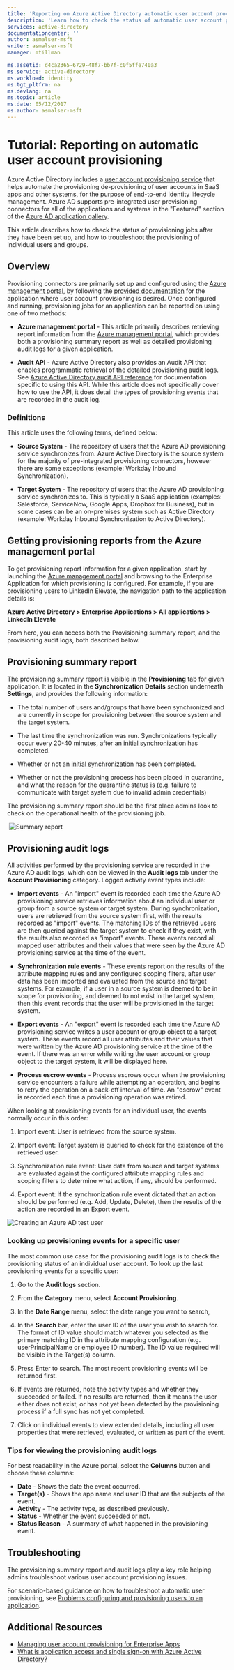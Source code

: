 ```yaml
---
title: 'Reporting on Azure Active Directory automatic user account provisioning to SaaS applications | Microsoft Docs'
description: 'Learn how to check the status of automatic user account provisioning jobs, and how to troubleshoot the provisioning of individual users.'
services: active-directory
documentationcenter: ''
author: asmalser-msft
writer: asmalser-msft
manager: mtillman

ms.assetid: d4ca2365-6729-48f7-bb7f-c0f5ffe740a3
ms.service: active-directory
ms.workload: identity
ms.tgt_pltfrm: na
ms.devlang: na
ms.topic: article
ms.date: 05/12/2017
ms.author: asmalser-msft
---
```


# Tutorial: Reporting on automatic user account provisioning


Azure Active Directory includes a [user account provisioning service](active-directory-saas-app-provisioning.md) that helps automate the provisioning de-provisioning of user accounts in SaaS apps and other systems, for the purpose of end-to-end identity lifecycle management. Azure AD supports pre-integrated user provisioning connectors for all of the applications and systems in the "Featured" section of the [Azure AD application gallery](https://azuremarketplace.microsoft.com/en-us/marketplace/apps/category/azure-active-directory-apps?page=1&subcategories=featured).

This article describes how to check the status of provisioning jobs after they have been set up, and how to troubleshoot the provisioning of individual users and groups.

## Overview

Provisioning connectors are primarily set up and configured using the [Azure management portal](https://portal.azure.com), by following the [provided documentation](saas-apps/tutorial-list.md) for the application where user account provisioning is desired. Once configured and running, provisioning jobs for an application can be reported on using one of two methods:

* **Azure management portal** - This article primarily describes retrieving report information from the [Azure management portal](https://portal.azure.com), which provides both a provisioning summary report as well as detailed provisioning audit logs for a given application.

* **Audit API** - Azure Active Directory also provides an Audit API that enables programmatic retrieval of the detailed provisioning audit logs. See [Azure Active Directory audit API reference](active-directory-reporting-api-audit-reference.md) for documentation specific to using this API. While this article does not specifically cover how to use the API, it does detail the types of provisioning events that are recorded in the audit log.

### Definitions

This article uses the following terms, defined below:

* **Source System** - The repository of users that the Azure AD provisioning service synchronizes from. Azure Active Directory is the source system for the majority of pre-integrated provisioning connectors, however there are some exceptions (example: Workday Inbound Synchronization).

* **Target System** - The repository of users that the Azure AD provisioning service synchronizes to. This is typically a SaaS application (examples: Salesforce, ServiceNow, Google Apps, Dropbox for Business), but in some cases can be an on-premises system such as Active Directory (example: Workday Inbound Synchronization to Active Directory).


## Getting provisioning reports from the Azure management portal

To get provisioning report information for a given application, start by launching the [Azure management portal](https://portal.azure.com) and browsing to the Enterprise Application for which provisioning is configured. For example, if you are provisioning users to LinkedIn Elevate, the navigation path to the application details is:

**Azure Active Directory > Enterprise Applications > All applications > LinkedIn Elevate**

From here, you can access both the Provisioning summary report, and the provisioning audit logs, both described below.


## Provisioning summary report

The provisioning summary report is visible in the **Provisioning** tab for given application. It is located in the **Synchronization Details** section underneath **Settings**, and provides the following information:

* The total number of users and/groups that have been synchronized and are currently in scope for provisioning between the source system and the target system.

* The last time the synchronization was run. Synchronizations typically occur every 20-40 minutes, after an [initial synchronization](active-directory-saas-app-provisioning.md#what-happens-during-provisioning) has completed.

* Whether or not an [initial synchronization](active-directory-saas-app-provisioning.md#what-happens-during-provisioning) has been completed.

* Whether or not the provisioning process has been placed in quarantine, and what the reason for the quarantine status is (e.g. failure to communicate with target system due to invalid admin credentials)

The provisioning summary report should be the first place admins look to check on the operational health of the provisioning job.

 ![Summary report](./media/active-directory-saas-provisioning-reporting/summary_report.PNG)

## Provisioning audit logs
All activities performed by the provisioning service are recorded in the Azure AD audit logs, which can be viewed in the **Audit logs** tab under the **Account Provisioning** category. Logged activity event types include:

* **Import events** - An "import" event is recorded each time the Azure AD provisioning service retrieves information about an individual user or group from a source system or target system. During synchronization, users are retrieved from the source system first, with the results recorded as "import" events. The matching IDs of the retrieved users are then queried against the target system to check if they exist, with the results also recorded as "import" events. These events record all mapped user attributes and their values that were seen by the Azure AD provisioning service at the time of the event. 

* **Synchronization rule events** - These events report on the results of the attribute mapping rules and any configured scoping filters, after user data has been imported and evaluated from the source and target systems. For example, if a user in a source system is deemed to be in scope for provisioning, and deemed to not exist in the target system, then this event records that the user will be provisioned in the target system. 

* **Export events** - An "export" event is recorded each time the Azure AD provisioning service writes a user account or group object to a target system. These events record all user attributes and their values that were written by the Azure AD provisioning service at the time of the event. If there was an error while writing the user account or group object to the target system, it will be displayed here.

* **Process escrow events** - Process escrows occur when the provisioning service encounters a failure while attempting an operation, and begins to retry the operation on a back-off interval of time. An "escrow" event is recorded each time a provisioning operation was retired.

When looking at provisioning events for an individual user, the events normally occur in this order:

1. Import event: User is retrieved from the source system.

2. Import event: Target system is queried to check for the existence of the retrieved user.

3. Synchronization rule event: User data from source and target systems are evaluated against the configured attribute mapping rules and scoping filters to determine what action, if any, should be performed.

4. Export event: If the synchronization rule event dictated that an action should be performed (e.g. Add, Update, Delete), then the results of the action are recorded in an Export event.

![Creating an Azure AD test user](./media/active-directory-saas-provisioning-reporting/audit_logs.PNG)


### Looking up provisioning events for a specific user

The most common use case for the provisioning audit logs is to check the provisioning status of an individual user account. To look up the last provisioning events for a specific user:

1. Go to the **Audit logs** section.

2. From the **Category** menu, select **Account Provisioning**.

3. In the **Date Range** menu, select the date range you want to search,

4. In the **Search** bar, enter the user ID of the user you wish to search for. The format of ID value should match whatever you selected as the primary matching ID in the attribute mapping configuration (e.g. userPrincipalName or employee ID number). The ID value required will be visible in the Target(s) column.

5. Press Enter to search. The most recent provisioning events will be returned first.

6. If events are returned, note the activity types and whether they succeeded or failed. If no results are returned, then it means the user either does not exist, or has not yet been detected by the provisioning process if a full sync has not yet completed.

7. Click on individual events to view extended details, including all user properties that were retrieved, evaluated, or written as part of the event.


### Tips for viewing the provisioning audit logs

For best readability in the Azure portal, select the **Columns** button and choose these columns:

* **Date** - Shows the date the event occurred.
* **Target(s)** - Shows the app name and user ID that are the subjects of the event.
* **Activity** - The activity type, as described previously.
* **Status** - Whether the event succeeded or not.
* **Status Reason** - A summary of what happened in the provisioning event.


## Troubleshooting

The provisioning summary report and audit logs play a key role helping admins troubleshoot various user account provisioning issues.

For scenario-based guidance on how to troubleshoot automatic user provisioning, see [Problems configuring and provisioning users to an application](active-directory-application-provisioning-content-map.md).


## Additional Resources

* [Managing user account provisioning for Enterprise Apps](manage-apps/configure-automatic-user-provisioning-portal.md)
* [What is application access and single sign-on with Azure Active Directory?](manage-apps/what-is-single-sign-on.md)
